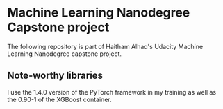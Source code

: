 # Machine Learning Nanodegree Capstone project

The following repository is part of Haitham Alhad's Udacity Machine Learning Nanodegree capstone project.

## Note-worthy libraries

I use the 1.4.0 version of the PyTorch framework in my training
as well as the 0.90-1 of the XGBoost container.
